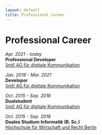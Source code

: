 ```yaml
---
layout: default
title: Professional Career
---
```


# Professional Career

_Apr. 2021 - today_  
__Professional Developer__  
[\]init\[ AG für digitale Kommunikation](https://init.de/)

_Jan. 2019 - Mar. 2021_  
__Developer__  
[\]init\[ AG für digitale Kommunikation](https://init.de/)

_Oct. 2015 - Sep. 2018_  
__Dualstudent__  
[\]init\[ AG für digitale Kommunikation](https://init.de/)

_Oct. 2015 - Sep. 2018_  
__Duales Studium Informatik (B. Sc.)__  
[Hochschule für Wirtschaft und Recht Berlin](https://www.hwr-berlin.de/)
